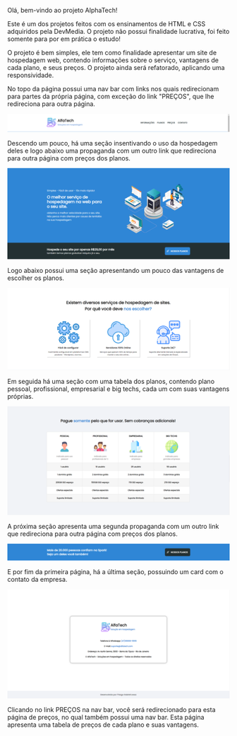 Olá, bem-vindo ao projeto AlphaTech!

Este é um dos projetos feitos com os ensinamentos de HTML e CSS adquiridos pela DevMedia. O projeto não possui finalidade lucrativa, foi feito somente para por em prática o estudo!

O projeto é bem simples, ele tem como finalidade apresentar um site de hospedagem web, contendo informações sobre o serviço, vantagens de cada plano, e seus preços. O projeto ainda será refatorado, aplicando uma responsividade.

No topo da página possui uma nav bar com links nos quais redirecionam para partes da própria página, com exceção do link "PREÇOS", que lhe redireciona para outra página.

<div>
    <img src= "assets/Secoes_pagina/Nav_bar.png">
</div>

Descendo um pouco, há uma seção insentivando o uso da hospedagem deles e logo abaixo uma propaganda com um outro link que redireciona para outra página com preços dos planos.

<div>
    <img src= "assets/Secoes_pagina/Secao_propaganda_1.png">
</div>

Logo abaixo possui uma seção apresentando um pouco das vantagens de escolher os planos.

<div>
    <img src= "assets/Secoes_pagina/Secao_vantagens_1.png">
</div>

Em seguida há uma seção com uma tabela dos planos, contendo plano pessoal, profissional, empresarial e big techs, cada um com suas vantagens próprias.

<div>
    <img src= "assets/Secoes_pagina/Secao_planos.png">
</div>

A próxima seção apresenta uma segunda propaganda com um outro link que redireciona para outra página com preços dos planos.

<div>
    <img src= "assets/Secoes_pagina/Secao_propaganda_2.png">
</div>

E por fim da primeira página, há a última seção, possuindo um card com o contato da empresa.

<div>
    <img src= "assets/Secoes_pagina/Secao_contatos.png">
</div>

Clicando no link PREÇOS na nav bar, você será redirecionado para esta página de preços, no qual também possui uma nav bar. Esta página apresenta uma tabela de preços de cada plano e suas vantagens.